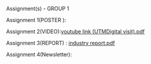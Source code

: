 Assignment(s) - GROUP 1

Assignment 1(POSTER ):<br/>

Assignment 2(VIDEO):[youtube link (UTMDigital visit).pdf](https://github.com/user-attachments/files/18312997/youtube.link.UTMDigital.visit.pdf) <br/>

Assignment 3(REPORT) : [industry report.pdf](https://github.com/user-attachments/files/18313007/industry.report.pdf)

Assignment 4(Newsletter):


